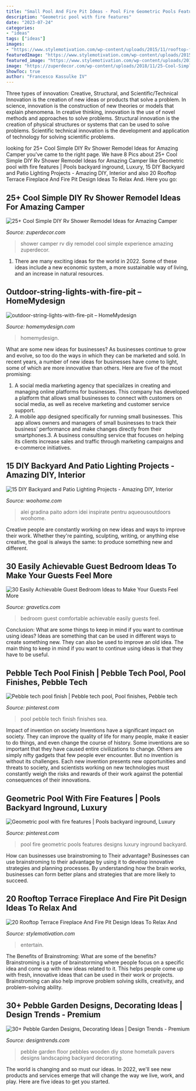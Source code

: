 ```yaml
---
title: "Small Pool And Fire Pit Ideas - Pool Fire Geometric Pools Features Designs Luxury Inground Backyard"
description: "Geometric pool with fire features"
date: "2023-07-24"
categories:
- "ideas"
tags: ["ideas"]
images:
- "https://www.stylemotivation.com/wp-content/uploads/2015/11/rooftop-fireplace-4-620x413.jpg"
featuredImage: "https://www.stylemotivation.com/wp-content/uploads/2015/11/rooftop-fireplace-4-620x413.jpg"
featured_image: "https://www.stylemotivation.com/wp-content/uploads/2015/11/rooftop-fireplace-4-620x413.jpg"
image: "https://zuperdecor.com/wp-content/uploads/2018/11/25-Cool-Simple-DIY-Rv-Shower-Remodel-Ideas-for-Amazing-Camper-Experience-2.jpg"
ShowToc: true
author: "Francesco Kassulke IV"
---
```



Three types of innovation: Creative, Structural, and Scientific/Technical
Innovation is the creation of new ideas or products that solve a problem. In science, innovation is the construction of new theories or models that explain phenomena. In creative thinking, innovation is the use of novel methods and approaches to solve problems. Structural innovation is the creation of physical structures or systems that can be used to solve problems. Scientific technical innovation is the development and application of technology for solving scientific problems.

	

		
looking for 25+ Cool Simple DIY Rv Shower Remodel Ideas for Amazing Camper you've came to the right page. We have 8 Pics about 25+ Cool Simple DIY Rv Shower Remodel Ideas for Amazing Camper like Geometric pool with fire features | Pools backyard inground, Luxury, 15 DIY Backyard and Patio Lighting Projects - Amazing DIY, Interior and also 20 Rooftop Terrace Fireplace And Fire Pit Design Ideas To Relax And. Here you go:
		
    
## 25+ Cool Simple DIY Rv Shower Remodel Ideas For Amazing Camper

<img loading=lazy src="https://zuperdecor.com/wp-content/uploads/2018/11/25-Cool-Simple-DIY-Rv-Shower-Remodel-Ideas-for-Amazing-Camper-Experience-2.jpg" onerror="this.onerror=null;this.src='https://tse4.mm.bing.net/th?id=OIP.rh3RGNzbjq82TM_7X1D-igHaLH&amp;pid=15.1';" alt="25+ Cool Simple DIY Rv Shower Remodel Ideas for Amazing Camper">

_Source: zuperdecor.com_

>shower camper rv diy remodel cool simple experience amazing zuperdecor. 

	

1. There are many exciting ideas for the world in 2022. Some of these ideas include a new economic system, a more sustainable way of living, and an increase in natural resources.

    
## Outdoor-string-lights-with-fire-pit – HomeMydesign

<img loading=lazy src="https://homemydesign.com/wp-content/uploads/2019/06/outdoor-string-lights-with-fire-pit.jpg" onerror="this.onerror=null;this.src='https://tse2.mm.bing.net/th?id=OIP.vKxGI1wdmTUAbbTBGljFqQHaLG&amp;pid=15.1';" alt="outdoor-string-lights-with-fire-pit – HomeMydesign">

_Source: homemydesign.com_

>homemydesign. 

	

What are some new ideas for businesses?
As businesses continue to grow and evolve, so too do the ways in which they can be marketed and sold. In recent years, a number of new ideas for businesses have come to light, some of which are more innovative than others. Here are five of the most promising:
1. A social media marketing agency that specializes in creating and managing online platforms for businesses. This company has developed a platform that allows small businesses to connect with customers on social media, as well as receive marketing and customer service support.
2. A mobile app designed specifically for running small businesses. This app allows owners and managers of small businesses to track their business' performance and make changes directly from their smartphones.3. A business consulting service that focuses on helping its clients increase sales and traffic through marketing campaigns and e-commerce initiatives.
    
## 15 DIY Backyard And Patio Lighting Projects - Amazing DIY, Interior

<img loading=lazy src="https://www.woohome.com/wp-content/uploads/2016/05/paito-yard-lighting-summer-15.jpg" onerror="this.onerror=null;this.src='https://tse3.mm.bing.net/th?id=OIP.q4_GaPhdceR_2AXNoWgTzgHaKa&amp;pid=15.1';" alt="15 DIY Backyard and Patio Lighting Projects - Amazing DIY, Interior">

_Source: woohome.com_

>alei gradina paito adorn idei inspirate pentru aqueousoutdoors woohome. 

	

Creative people are constantly working on new ideas and ways to improve their work. Whether they're painting, sculpting, writing, or anything else creative, the goal is always the same: to produce something new and different.

    
## 30 Easily Achievable Guest Bedroom Ideas To Make Your Guests Feel More

<img loading=lazy src="https://www.gravetics.com/wp-content/uploads/2017/09/Small-Guest-Bedroom-Design.png" onerror="this.onerror=null;this.src='https://tse1.mm.bing.net/th?id=OIP.0G9JssQge2gVMoUq6rXUIwHaLM&amp;pid=15.1';" alt="30 Easily Achievable Guest Bedroom Ideas to Make Your Guests Feel More">

_Source: gravetics.com_

>bedroom guest comfortable achievable easily guests feel. 

	

Conclusion: What are some things to keep in mind if you want to continue using ideas?
Ideas are something that can be used in different ways to create something new. They can also be used to improve an old idea. The main thing to keep in mind if you want to continue using ideas is that they have to be useful.

    
## Pebble Tech Pool Finish | Pebble Tech Pool, Pool Finishes, Pebble Tech

<img loading=lazy src="https://i.pinimg.com/736x/cd/03/65/cd03658b65b8a06bdadef1c28cda32ac.jpg" onerror="this.onerror=null;this.src='https://tse2.mm.bing.net/th?id=OIP._3BbgGpyz00-n631oOLy_wHaFj&amp;pid=15.1';" alt="Pebble tech pool finish | Pebble tech pool, Pool finishes, Pebble tech">

_Source: pinterest.com_

>pool pebble tech finish finishes sea. 

	

Impact of invention on society
Inventions have a significant impact on society. They can improve the quality of life for many people, make it easier to do things, and even change the course of history. Some inventions are so important that they have caused entire civilizations to change. Others are simply nifty gadgets that few people ever encounter. But no invention is without its challenges. Each new invention presents new opportunities and threats to society, and scientists working on new technologies must constantly weigh the risks and rewards of their work against the potential consequences of their innovations.

    
## Geometric Pool With Fire Features | Pools Backyard Inground, Luxury

<img loading=lazy src="https://i.pinimg.com/736x/6c/a8/1e/6ca81efde78e0f7ec45578b440c76fa6.jpg" onerror="this.onerror=null;this.src='https://tse1.mm.bing.net/th?id=OIP.BMHUtTWYWPmvkwozW4fwdgHaFj&amp;pid=15.1';" alt="Geometric pool with fire features | Pools backyard inground, Luxury">

_Source: pinterest.com_

>pool fire geometric pools features designs luxury inground backyard. 

	

How can businesses use brainstroming to Their advantage?
Businesses can use brainstroming to their advantage by using it to develop innovative strategies and planning processes. By understanding how the brain works, businesses can form better plans and strategies that are more likely to succeed.

    
## 20 Rooftop Terrace Fireplace And Fire Pit Design Ideas To Relax And

<img loading=lazy src="https://www.stylemotivation.com/wp-content/uploads/2015/11/rooftop-fireplace-4-620x413.jpg" onerror="this.onerror=null;this.src='https://tse1.mm.bing.net/th?id=OIP.iV44KU9GpLu24Hvv_BCQzQHaE7&amp;pid=15.1';" alt="20 Rooftop Terrace Fireplace And Fire Pit Design Ideas To Relax And">

_Source: stylemotivation.com_

>entertain. 

	

The Benefits of Brainstroming: What are some of the benefits?
Brainstroming is a type of brainstorming where people focus on a specific idea and come up with new ideas related to it. This helps people come up with fresh, innovative ideas that can be used in their work or projects. Brainstroming can also help improve problem solving skills, creativity, and problem-solving ability.

    
## 30+ Pebble Garden Designs, Decorating Ideas | Design Trends - Premium

<img loading=lazy src="https://images.designtrends.com/wp-content/uploads/2016/01/29131303/16Wodden-Floor-Pebble-design.jpg" onerror="this.onerror=null;this.src='https://tse3.mm.bing.net/th?id=OIP.0wDwROfwu6XwDLFf1L-yNQHaKp&amp;pid=15.1';" alt="30+ Pebble Garden Designs, Decorating Ideas | Design Trends - Premium">

_Source: designtrends.com_

>pebble garden floor pebbles wooden diy stone hometalk pavers designs landscaping backyard decorating. 

	

The world is changing and so must our ideas. In 2022, we'll see new products and services emerge that will change the way we live, work, and play. Here are five ideas to get you started.

